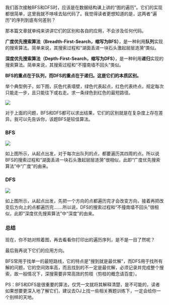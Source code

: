 我们首次接触BFS和DFS时，应该是在数据结构课上讲的“图的遍历”。它们的实现都很简单，这里我就不哆嗦去贴代码了。我觉得读者更想知道的是，这两者“遍历”的序列到底有何差别？

那本篇文章就单纯来讲讲它们的区别和各自的应用，不会涉及任何代码。

**广度优先搜索算法（Breadth-First-Search，缩写为BFS）**，是一种利用**队列**实现的搜索算法。简单来说，其搜索过程和“湖面丢进一块石头激起层层涟漪”类似。

**深度优先搜索算法（Depth-First-Search，缩写为DFS）**，是一种利用**递归**实现的搜索算法。简单来说，其搜索过程和“不撞南墙不回头”类似。

**BFS的重点在于队列，而DFS的重点在于递归。这是它们的本质区别。**

举个典型例子，如下图，灰色代表墙壁，绿色代表起点，红色代表终点，规定每次只能走一步，且只能往下或右走。求一条绿色到红色的最短路径。


<!--more-->


![](https://61mon.com/images/illustrations/bfs_and_dfs/1.png)

对于上面的问题，BFS和DFS都可以求出结果，它们的区别就是在复杂度上存在差异。我可以先告诉你，该题BFS是较佳算法。

### BFS

![](https://61mon.com/images/illustrations/bfs_and_dfs/2.gif)

如上图所示，从起点出发，对于每次出队列的点，都要遍历其四周的点。所以说BFS的搜索过程和“湖面丢进一块石头激起层层涟漪”很相似，此即“广度优先搜索算法”中“广度”的由来。

### DFS

![](https://61mon.com/images/illustrations/bfs_and_dfs/3.gif)

如上图所示，从起点出发，先把一个方向的点都遍历完才会改变方向，接着再把改变后方向上的点都遍历完.......所以说，DFS的搜索过程和“不撞南墙不回头”很相似，此即“深度优先搜索算法”中“深度”的由来。

### 总结

现在，你不妨对照着图，再去看看你打印出的遍历序列，是不是一目了然呢？

最后我再说下它们的应用方向。

BFS常用于找单一的最短路线，它的特点是"搜到就是最优解"，而DFS用于找所有解的问题，它的空间效率高，而且找到的不一定是最优解，必须记录并完成整个搜索，故一般情况下，深搜需要非常高效的剪枝（剪枝的概念请百度）。

PS：BFS和DFS是很重要的算法，仅凭一文就将其解释清楚，是不可能的，读者如果想要更深入地了解它们，建议去OJ上找一些相关赛题训练下，一定会给你一个别样的天地。
